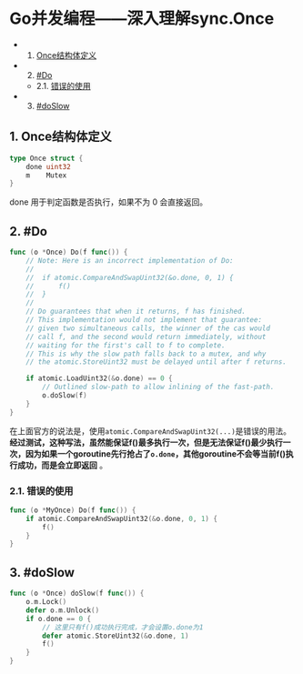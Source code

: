 # Go并发编程——深入理解sync.Once

<!-- vscode-markdown-toc -->
* 1. [Once结构体定义](#Once)
* 2. [#Do](#Do)
	* 2.1. [错误的使用](#)
* 3. [#doSlow](#doSlow)

<!-- vscode-markdown-toc-config
	numbering=true
	autoSave=true
	/vscode-markdown-toc-config -->
<!-- /vscode-markdown-toc -->

##  1. <a name='Once'></a>Once结构体定义

```go
type Once struct {
	done uint32
	m    Mutex
}
```

done 用于判定函数是否执行，如果不为 0 会直接返回。

##  2. <a name='Do'></a>#Do

```go
func (o *Once) Do(f func()) {
	// Note: Here is an incorrect implementation of Do:
	//
	//	if atomic.CompareAndSwapUint32(&o.done, 0, 1) {
	//		f()
	//	}
	//
	// Do guarantees that when it returns, f has finished.
	// This implementation would not implement that guarantee:
	// given two simultaneous calls, the winner of the cas would
	// call f, and the second would return immediately, without
	// waiting for the first's call to f to complete.
	// This is why the slow path falls back to a mutex, and why
	// the atomic.StoreUint32 must be delayed until after f returns.

	if atomic.LoadUint32(&o.done) == 0 {
		// Outlined slow-path to allow inlining of the fast-path.
		o.doSlow(f)
	}
}
```

在上面官方的说法是，使用`atomic.CompareAndSwapUint32(...)`是错误的用法。**经过测试，这种写法，虽然能保证f()最多执行一次，但是无法保证f()最少执行一次，因为如果一个goroutine先行抢占了`o.done`，其他goroutine不会等当前f()执行成功，而是会立即返回** 。

###  2.1. <a name=''></a>错误的使用

```go
func (o *MyOnce) Do(f func()) {
	if atomic.CompareAndSwapUint32(&o.done, 0, 1) {
		f()
	}
}
```

##  3. <a name='doSlow'></a>#doSlow

```go
func (o *Once) doSlow(f func()) {
	o.m.Lock()
	defer o.m.Unlock()
	if o.done == 0 {
        // 这里只有f()成功执行完成，才会设置o.done为1
		defer atomic.StoreUint32(&o.done, 1)
		f()
	}
}
```

